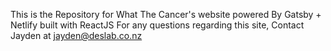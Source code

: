 This is the Repository for What The Cancer's website powered By Gatsby + Netlify built with ReactJS
For any questions regarding this site, Contact Jayden at jayden@deslab.co.nz
